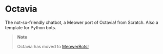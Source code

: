 # Octavia
The not-so-friendly chatbot, a Meower port of Octavia! from Scratch. Also a template for Python bots.

> **Note**
>
> Octavia has moved to [MeowerBots!](https://github.com/MeowerBots/Octavia)